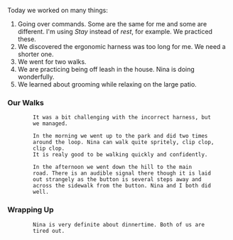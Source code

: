 Today we worked on many things:
1. Going over commands. Some are the same for me and some are
   different. I'm using *Stay* instead of *rest*, for example. We
   practiced these.   
2. We discovered the ergonomic harness was too long for me. We need
      a shorter one.
3. We went for two walks.
4. We are practicing being off leash in the house. Nina is doing
         wonderfully.
5. We learned about grooming while relaxing on the large
            patio.

### Our Walks

			It was a bit challenging with the incorrect harness, but
            we managed.

			In the morning we went up to the park and did two times
            around the loop. Nina can walk quite spritely, clip clop,
            clip clop.
			It is realy good to be walking quickly and confidently.

			In the afternoon we went down the hill to the main
            road. There is an audible signal there though it is laid
            out strangely as the button is several steps away and
            across the sidewalk from the button. Nina and I both did
			well.

### Wrapping Up

			Nina is very definite about dinnertime. Both of us are
            tired out.
